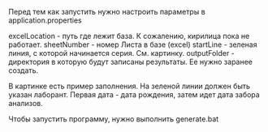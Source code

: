 Перед тем как запустить нужно настроить параметры в application.properties

excelLocation - путь где лежит база. К сожалению, кирилица пока не работает.
sheetNumber - номер Листа в базе (excel)
startLine - зеленая линия, с которой начинается серия. См. картинку.
outputFolder - директория в которую будут записаны результаты. Ее нужно заранее создать.

В картинке есть пример заполнения. На зеленой линии должен быть указан лаборант.
Первая дата - дата рождения, затем идет дата забора анализов.

Чтобы запустить программу, нужно выполнить generate.bat